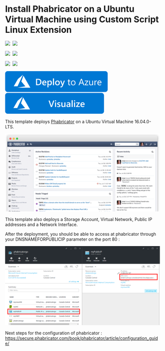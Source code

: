 # Install Phabricator on a Ubuntu Virtual Machine using Custom Script Linux Extension

<IMG SRC="https://azurequickstartsservice.blob.core.windows.net/badges/phabricator-on-ubuntu/PublicLastTestDate.svg" />&nbsp;
<IMG SRC="https://azurequickstartsservice.blob.core.windows.net/badges/phabricator-on-ubuntu/PublicDeployment.svg" />&nbsp;

<IMG SRC="https://azurequickstartsservice.blob.core.windows.net/badges/phabricator-on-ubuntu/FairfaxLastTestDate.svg" />&nbsp;
<IMG SRC="https://azurequickstartsservice.blob.core.windows.net/badges/phabricator-on-ubuntu/FairfaxDeployment.svg" />&nbsp;

<IMG SRC="https://azurequickstartsservice.blob.core.windows.net/badges/phabricator-on-ubuntu/BestPracticeResult.svg" />&nbsp;
<IMG SRC="https://azurequickstartsservice.blob.core.windows.net/badges/phabricator-on-ubuntu/CredScanResult.svg" />&nbsp;

<a href="https://portal.azure.com/#create/Microsoft.Template/uri/https%3A%2F%2Fraw.githubusercontent.com%2FAzure%2Fazure-quickstart-templates%2Fmaster%2Fphabricator-on-ubuntu%2Fazuredeploy.json" target="_blank">
    <img src="https://raw.githubusercontent.com/Azure/azure-quickstart-templates/master/1-CONTRIBUTION-GUIDE/images/deploytoazure.svg?sanitize=true"/>
</a>
<a href="http://armviz.io/#/?load=https%3A%2F%2Fraw.githubusercontent.com%2FAzure%2Fazure-quickstart-templates%2Fmaster%2Fphabricator-on-ubuntu%2Fazuredeploy.json" target="_blank">
    <img src="https://raw.githubusercontent.com/Azure/azure-quickstart-templates/master/1-CONTRIBUTION-GUIDE/images/visualizebutton.svg?sanitize=true"/>
</a>

This template deploys [Phabricator](http://phabricator.org/) on a Ubuntu Virtual Machine 16.04.0-LTS.

![phabricator img](./images/landing.png)

This template also deploys a Storage Account, Virtual Network, Public IP addresses and a Network Interface.

After the deployment, you should be able to access at phabricator through your DNSNAMEFORPUBLICIP parameter on the port 80 :

![phabricator img](./images/phabricatorHowTo.png)

Next steps for the configuration of phabricator : https://secure.phabricator.com/book/phabricator/article/configuration_guide/ 

